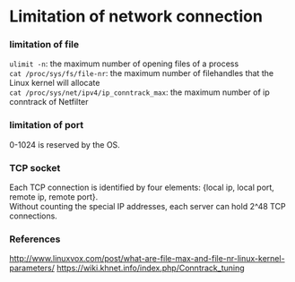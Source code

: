 # Limitation of network connection


### limitation of file ###
`ulimit -n`: the maximum number of opening files of a process<br>
`cat /proc/sys/fs/file-nr`: the maximum number of filehandles that the Linux kernel will allocate<br>
`cat /proc/sys/net/ipv4/ip_conntrack_max`: the maximum number of ip conntrack of Netfilter<br>

### limitation of port ###
0-1024 is reserved by the OS.<br>

### TCP socket ###
Each TCP connection is identified by four elements: {local ip, local port, remote ip, remote port}.<br>
Without counting the special IP addresses, each server can hold 2^48 TCP connections.<br>


### References ###
http://www.linuxvox.com/post/what-are-file-max-and-file-nr-linux-kernel-parameters/
https://wiki.khnet.info/index.php/Conntrack_tuning
